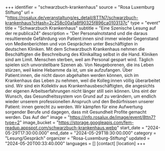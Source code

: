 +++
identifier = "schwarzbuch-krankenhaus"
source = "Rosa Luxemburg Stiftung"
url = "https://rosalux.de/veranstaltung/es_detail/8TTN7/schwarzbuch-krankenhaus?cHash=2c258c00a1a8f90325f896ca0103137c"
type = "event"
title = "Schwarzbuch Krankenhaus"
subtitle = "Eine Szenische Lesung auf der re:publica24"
description = "Der Personalnotstand und die daraus resultierende Gefährdung von Patient:innen sind immer wieder Gegenstand von Medienberichten und von Gesprächen unter Beschäftigten in deutschen Kliniken. Mit dem Schwarzbuch Krankenhaus nehmen die Beschäftigten die Beschreibung des Klinikalltag selbst in die Hand.
Kliniken sind am Limit. Menschen sterben, weil am Personal gespart wird. Täglich spielen sich unvorstellbare Szenen ab. Von Neugeborenen, die ins Leben stürzen, weil keine Hebamme da ist, um sie aufzufangen. Über Patient:innen, die nicht davon abgehalten werden können, sich im Krankenhaus das Leben zu nehmen, weil die Kolleg:innen völlig überarbeitet sind.
Wir sind ein Kollektiv aus Krankenhausbeschäftigten, die angesichts der eigenen Arbeitserfahrungen nicht länger still sein können. Uns eint der Wunsch, das Gesundheitssystem von Grund auf zu verändern, um endlich wieder unserem professionellen Anspruch und den Bedürfnissen unserer Patient: innen gerecht zu werden. Wir kämpfen für eine Aufwertung sorgender Berufe und dagegen, dass mit Gesundheit Profite gemacht werden.
Das 
Auf der"
image = "https://info.rosalux.de/image/event/8ttn7?type=2"
image_bucket = "https://storage.googleapis.com/fem-readup.appspot.com/schwarzbuch-krankenhaus.webp"
start_date = "2024-05-29T17:30:00.000"
end_date = "2024-05-29T18:30:00.000"
category = "Lesung/Gespräch"
organizer = "Rosa-Luxemburg-Stiftung"
updated = "2024-05-20T00:33:40.000"
languages = []
[contact]
[location]
+++